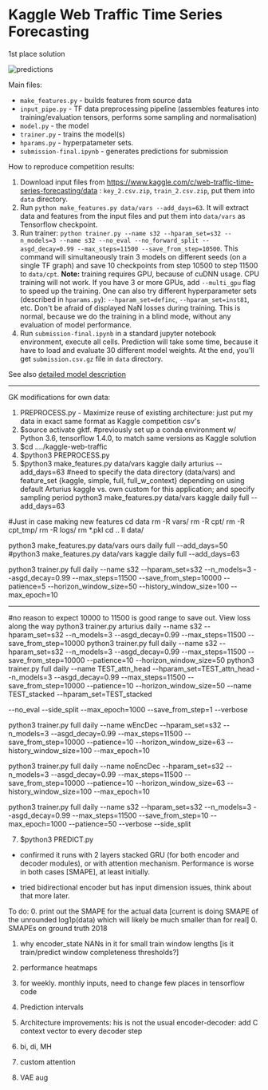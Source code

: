 # Kaggle Web Traffic Time Series Forecasting
1st place solution

![predictions](images/predictions.png)

Main files:
 * `make_features.py` - builds features from source data
 * `input_pipe.py` - TF data preprocessing pipeline (assembles features
  into training/evaluation tensors, performs some sampling and normalisation)
 * `model.py` - the model
 * `trainer.py` - trains the model(s)
 * `hparams.py` - hyperpatameter sets.
 * `submission-final.ipynb` - generates predictions for submission

How to reproduce competition results:
1. Download input files from https://www.kaggle.com/c/web-traffic-time-series-forecasting/data :
`key_2.csv.zip`, `train_2.csv.zip`, put them into `data` directory.
2. Run `python make_features.py data/vars --add_days=63`. It will
extract data and features from the input files and put them into
`data/vars` as Tensorflow checkpoint.
3. Run trainer:
`python trainer.py --name s32 --hparam_set=s32 --n_models=3 --name s32 --no_eval --no_forward_split
 --asgd_decay=0.99 --max_steps=11500 --save_from_step=10500`. This command
 will simultaneously train 3 models on different seeds (on a single TF graph)
 and save 10 checkpoints from step 10500 to step 11500 to `data/cpt`.
 __Note:__ training requires GPU, because of cuDNN usage. CPU training will not work.
 If you have 3 or more GPUs, add `--multi_gpu` flag to speed up the training. One can also try different
hyperparameter sets (described in `hparams.py`): `--hparam_set=definc`,
`--hparam_set=inst81`, etc.
Don't be afraid of displayed NaN losses during training. This is normal,
because we do the training in a blind mode, without any evaluation of model performance.
4. Run `submission-final.ipynb` in a standard jupyter notebook environment,
execute all cells. Prediction will take some time, because it have to
load and evaluate 30 different model weights. At the end,
you'll get `submission.csv.gz` file in `data` directory.

See also [detailed model description](how_it_works.md)




-----------------------------------

GK modifications for own data:
1. PREPROCESS.py - Maximize reuse of existing architecture: just put my data in exact same format as Kaggle competition csv's
2. $source activate gktf.  #previously set up a conda environment w/ Python 3.6, tensorflow 1.4.0, to match same versions as Kaggle solution
3. $cd ..../kaggle-web-traffic
4. $python3 PREPROCESS.py
5. $python3 make_features.py data/vars kaggle daily arturius --add_days=63 #need to specify the data directory (data/vars) and feature_set {kaggle, simple, full, full_w_context} depending on using default Arturius kaggle vs. own custom for this application; and specify sampling period
python3 make_features.py data/vars kaggle daily full --add_days=63

#Just in case making new features
cd data
rm -R vars/
rm -R cpt/
rm -R cpt_tmp/
rm -R logs/
rm *.pkl
cd ..
ll data/

python3 make_features.py data/vars ours daily full --add_days=50
#python3 make_features.py data/vars kaggle daily full --add_days=63

python3 trainer.py full daily --name s32 --hparam_set=s32 --n_models=3 --asgd_decay=0.99 --max_steps=11500 --save_from_step=10000 --patience=5 --horizon_window_size=50 --history_window_size=100 --max_epoch=10






----------------------------------------------------------------------------------------------------------------------------------------------------------

#no reason to expect 10000 to 11500 is good range to save out. View loss along the way
python3 trainer.py arturius daily --name s32 --hparam_set=s32 --n_models=3 --asgd_decay=0.99 --max_steps=11500 --save_from_step=10000
python3 trainer.py full daily --name s32 --hparam_set=s32 --n_models=3 --asgd_decay=0.99 --max_steps=11500 --save_from_step=10000 --patience=10 --horizon_window_size=50
python3 trainer.py full daily --name TEST_attn_head --hparam_set=TEST_attn_head --n_models=3 --asgd_decay=0.99 --max_steps=11500 --save_from_step=10000 --patience=10 --horizon_window_size=50
--name TEST_stacked --hparam_set=TEST_stacked

--no_eval
--side_split
--max_epoch=1000
--save_from_step=1
--verbose


python3 trainer.py full daily --name wEncDec --hparam_set=s32 --n_models=3 --asgd_decay=0.99 --max_steps=11500 --save_from_step=10000 --patience=10 --horizon_window_size=63 --history_window_size=100 --max_epoch=10

python3 trainer.py full daily --name noEncDec --hparam_set=s32 --n_models=3 --asgd_decay=0.99 --max_steps=11500 --save_from_step=10000 --patience=10 --horizon_window_size=63 --history_window_size=100 --max_epoch=10


python3 trainer.py full daily --name s32 --hparam_set=s32 --n_models=3 --asgd_decay=0.99 --max_steps=11500 --save_from_step=10 --max_epoch=1000 --patience=50 --verbose --side_split




7. $python3 PREDICT.py

- confirmed it runs with 2 layers stacked GRU (for both encoder and decoder modules), or with attention mechanism. Performance is worse in both cases [SMAPE], at least initially.

- tried bidirectional encoder but has input dimension issues, think about that more later.



To do:
0. print out the SMAPE for the actual data [current is doing SMAPE of the unrounded log1p(data) which will likely be much smaller than for real]
0. SMAPEs on ground truth 2018
1. why encoder_state NANs in it for small train window lengths [is it train/predict window completeness thresholds?]
1. performance heatmaps

2. for weekly. monthly inputs, need to change few places in tensorflow code
3. Prediction intervals
4. Architecture improvements: his is not the usual encoder-decoder:   add C context vector to every decoder step
4. bi, di, MH
5. custom attention
6. VAE aug